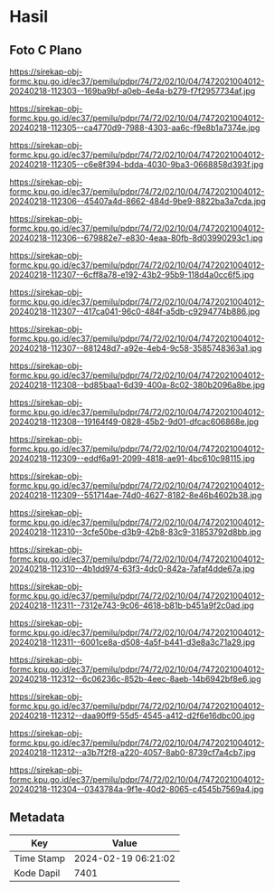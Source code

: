# Hasil

## Foto C Plano

https://sirekap-obj-formc.kpu.go.id/ec37/pemilu/pdpr/74/72/02/10/04/7472021004012-20240218-112303--169ba9bf-a0eb-4e4a-b279-f7f2957734af.jpg

https://sirekap-obj-formc.kpu.go.id/ec37/pemilu/pdpr/74/72/02/10/04/7472021004012-20240218-112305--ca4770d9-7988-4303-aa6c-f9e8b1a7374e.jpg

https://sirekap-obj-formc.kpu.go.id/ec37/pemilu/pdpr/74/72/02/10/04/7472021004012-20240218-112305--c6e8f394-bdda-4030-9ba3-0668858d393f.jpg

https://sirekap-obj-formc.kpu.go.id/ec37/pemilu/pdpr/74/72/02/10/04/7472021004012-20240218-112306--45407a4d-8662-484d-9be9-8822ba3a7cda.jpg

https://sirekap-obj-formc.kpu.go.id/ec37/pemilu/pdpr/74/72/02/10/04/7472021004012-20240218-112306--679882e7-e830-4eaa-80fb-8d03990293c1.jpg

https://sirekap-obj-formc.kpu.go.id/ec37/pemilu/pdpr/74/72/02/10/04/7472021004012-20240218-112307--6cff8a78-e192-43b2-95b9-118d4a0cc6f5.jpg

https://sirekap-obj-formc.kpu.go.id/ec37/pemilu/pdpr/74/72/02/10/04/7472021004012-20240218-112307--417ca041-96c0-484f-a5db-c9294774b886.jpg

https://sirekap-obj-formc.kpu.go.id/ec37/pemilu/pdpr/74/72/02/10/04/7472021004012-20240218-112307--881248d7-a92e-4eb4-9c58-3585748363a1.jpg

https://sirekap-obj-formc.kpu.go.id/ec37/pemilu/pdpr/74/72/02/10/04/7472021004012-20240218-112308--bd85baa1-6d39-400a-8c02-380b2096a8be.jpg

https://sirekap-obj-formc.kpu.go.id/ec37/pemilu/pdpr/74/72/02/10/04/7472021004012-20240218-112308--19164f49-0828-45b2-9d01-dfcac606868e.jpg

https://sirekap-obj-formc.kpu.go.id/ec37/pemilu/pdpr/74/72/02/10/04/7472021004012-20240218-112309--eddf6a91-2099-4818-ae91-4bc610c98115.jpg

https://sirekap-obj-formc.kpu.go.id/ec37/pemilu/pdpr/74/72/02/10/04/7472021004012-20240218-112309--551714ae-74d0-4627-8182-8e46b4602b38.jpg

https://sirekap-obj-formc.kpu.go.id/ec37/pemilu/pdpr/74/72/02/10/04/7472021004012-20240218-112310--3cfe50be-d3b9-42b8-83c9-31853792d8bb.jpg

https://sirekap-obj-formc.kpu.go.id/ec37/pemilu/pdpr/74/72/02/10/04/7472021004012-20240218-112310--4b1dd974-63f3-4dc0-842a-7afaf4dde67a.jpg

https://sirekap-obj-formc.kpu.go.id/ec37/pemilu/pdpr/74/72/02/10/04/7472021004012-20240218-112311--7312e743-9c06-4618-b81b-b451a9f2c0ad.jpg

https://sirekap-obj-formc.kpu.go.id/ec37/pemilu/pdpr/74/72/02/10/04/7472021004012-20240218-112311--6001ce8a-d508-4a5f-b441-d3e8a3c71a29.jpg

https://sirekap-obj-formc.kpu.go.id/ec37/pemilu/pdpr/74/72/02/10/04/7472021004012-20240218-112312--6c06236c-852b-4eec-8aeb-14b6942bf8e6.jpg

https://sirekap-obj-formc.kpu.go.id/ec37/pemilu/pdpr/74/72/02/10/04/7472021004012-20240218-112312--daa90ff9-55d5-4545-a412-d2f6e16dbc00.jpg

https://sirekap-obj-formc.kpu.go.id/ec37/pemilu/pdpr/74/72/02/10/04/7472021004012-20240218-112312--a3b7f2f8-a220-4057-8ab0-8739cf7a4cb7.jpg

https://sirekap-obj-formc.kpu.go.id/ec37/pemilu/pdpr/74/72/02/10/04/7472021004012-20240218-112304--0343784a-9f1e-40d2-8065-c4545b7569a4.jpg


## Metadata

| Key        | Value               |
| ---------- | ------------------- |
| Time Stamp | 2024-02-19 06:21:02 |
| Kode Dapil | 7401                |



